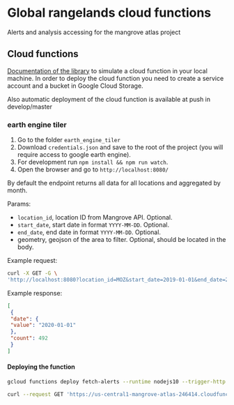 # Global rangelands cloud functions

Alerts and analysis accessing for the mangrove atlas project

## Cloud functions

[Documentation of the library](https://www.npmjs.com/package/@google-cloud/functions-framework) to simulate a cloud function in your local machine.
In order to deploy the cloud function you need to create a service account and a bucket in Google Cloud Storage.

Also automatic deployment of the cloud function is available at push in develop/master

### earth engine tiler

1. Go to the folder `earth_engine_tiler`
2. Download `credentials.json` and save to the root of the project (you will require access to google earth engine).
3. For development run `npm install && npm run watch`.
4. Open the browser and go to `http://localhost:8080/`

By default the endpoint returns all data for all locations and aggregated by month.

Params:

* `location_id`, location ID from Mangrove API. Optional.
* `start_date`, start date in format `YYYY-MM-DD`. Optional.
* `end_date`, end date in format `YYYY-MM-DD`. Optional.
* geometry, geojson of the area to filter. Optional, should be located in the body.

Example request:  

``` bash
curl -X GET -G \
'http://localhost:8080?location_id=MOZ&start_date=2019-01-01&end_date=2022-01-01' 
```

Example response:

``` json
[
 {
 "date": {
 "value": "2020-01-01"
 },
 "count": 492
 }
]
```

#### Deploying the function

```bash
gcloud functions deploy fetch-alerts --runtime nodejs10 --trigger-http --memory 128MB --timeout 540s --region us-central1 --entry-point fetchAlerts --service-account-file ./credentials.json --source ./cloud-functions/fetch-alerts
```

``` bash
curl --request GET 'https://us-central1-mangrove-atlas-246414.cloudfunctions.net/fetch-alerts?location_id=MOZ&start_date=2019-01-01&end_date=2022-01-01'
```
